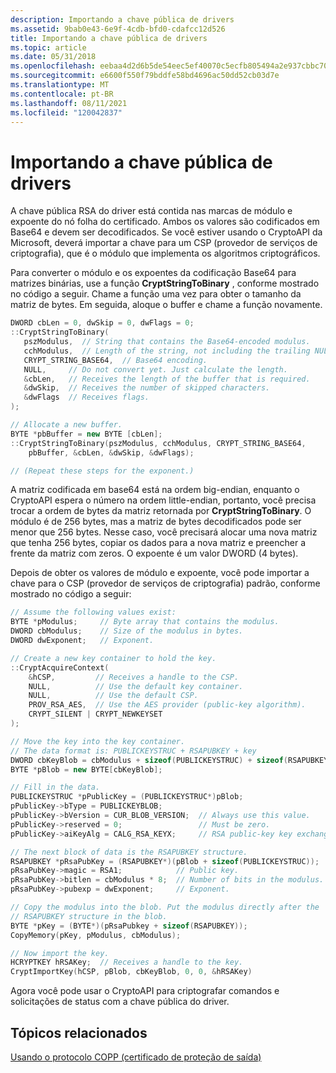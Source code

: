 ```yaml
---
description: Importando a chave pública de drivers
ms.assetid: 9bab0e43-6e9f-4cdb-bfd0-cdafcc12d526
title: Importando a chave pública de drivers
ms.topic: article
ms.date: 05/31/2018
ms.openlocfilehash: eebaa4d2d6b5de54eec5ef40070c5ecfb805494a2e937cbbc709f4e44656f55f
ms.sourcegitcommit: e6600f550f79bddfe58bd4696ac50dd52cb03d7e
ms.translationtype: MT
ms.contentlocale: pt-BR
ms.lasthandoff: 08/11/2021
ms.locfileid: "120042837"
---
```

# <a name="importing-the-drivers-public-key"></a>Importando a chave pública de drivers

A chave pública RSA do driver está contida nas marcas de módulo e expoente do nó folha do certificado. Ambos os valores são codificados em Base64 e devem ser decodificados. Se você estiver usando o CryptoAPI da Microsoft, deverá importar a chave para um CSP (provedor de serviços de criptografia), que é o módulo que implementa os algoritmos criptográficos.

Para converter o módulo e os expoentes da codificação Base64 para matrizes binárias, use a função **CryptStringToBinary** , conforme mostrado no código a seguir. Chame a função uma vez para obter o tamanho da matriz de bytes. Em seguida, aloque o buffer e chame a função novamente.


```C++
DWORD cbLen = 0, dwSkip = 0, dwFlags = 0;
::CryptStringToBinary(
   pszModulus,  // String that contains the Base64-encoded modulus.
   cchModulus,  // Length of the string, not including the trailing NULL.
   CRYPT_STRING_BASE64,  // Base64 encoding.
   NULL,     // Do not convert yet. Just calculate the length.
   &cbLen,   // Receives the length of the buffer that is required.
   &dwSkip,  // Receives the number of skipped characters.
   &dwFlags  // Receives flags.
);

// Allocate a new buffer.
BYTE *pbBuffer = new BYTE [cbLen];
::CryptStringToBinary(pszModulus, cchModulus, CRYPT_STRING_BASE64, 
    pbBuffer, &cbLen, &dwSkip, &dwFlags);

// (Repeat these steps for the exponent.)
```



A matriz codificada em base64 está na ordem big-endian, enquanto o CryptoAPI espera o número na ordem little-endian, portanto, você precisa trocar a ordem de bytes da matriz retornada por **CryptStringToBinary**. O módulo é de 256 bytes, mas a matriz de bytes decodificados pode ser menor que 256 bytes. Nesse caso, você precisará alocar uma nova matriz que tenha 256 bytes, copiar os dados para a nova matriz e preencher a frente da matriz com zeros. O expoente é um valor DWORD (4 bytes).

Depois de obter os valores de módulo e expoente, você pode importar a chave para o CSP (provedor de serviços de criptografia) padrão, conforme mostrado no código a seguir:


```C++
// Assume the following values exist:
BYTE *pModulus;     // Byte array that contains the modulus.
DWORD cbModulus;    // Size of the modulus in bytes.
DWORD dwExponent;   // Exponent.

// Create a new key container to hold the key. 
::CryptAcquireContext(
    &hCSP,         // Receives a handle to the CSP.
    NULL,          // Use the default key container.
    NULL,          // Use the default CSP.
    PROV_RSA_AES,  // Use the AES provider (public-key algorithm).
    CRYPT_SILENT | CRYPT_NEWKEYSET 
);

// Move the key into the key container. 
// The data format is: PUBLICKEYSTRUC + RSAPUBKEY + key
DWORD cbKeyBlob = cbModulus + sizeof(PUBLICKEYSTRUC) + sizeof(RSAPUBKEY)
BYTE *pBlob = new BYTE[cbKeyBlob];

// Fill in the data.
PUBLICKEYSTRUC *pPublicKey = (PUBLICKEYSTRUC*)pBlob;
pPublicKey->bType = PUBLICKEYBLOB; 
pPublicKey->bVersion = CUR_BLOB_VERSION;  // Always use this value.
pPublicKey->reserved = 0;                 // Must be zero.
pPublicKey->aiKeyAlg = CALG_RSA_KEYX;     // RSA public-key key exchange. 

// The next block of data is the RSAPUBKEY structure.
RSAPUBKEY *pRsaPubKey = (RSAPUBKEY*)(pBlob + sizeof(PUBLICKEYSTRUC));
pRsaPubKey->magic = RSA1;            // Public key.
pRsaPubKey->bitlen = cbModulus * 8;  // Number of bits in the modulus.
pRsaPubKey->pubexp = dwExponent;     // Exponent.

// Copy the modulus into the blob. Put the modulus directly after the
// RSAPUBKEY structure in the blob.
BYTE *pKey = (BYTE*)(pRsaPubkey + sizeof(RSAPUBKEY));
CopyMemory(pKey, pModulus, cbModulus);

// Now import the key.
HCRYPTKEY hRSAKey;  // Receives a handle to the key.
CryptImportKey(hCSP, pBlob, cbKeyBlob, 0, 0, &hRSAKey) 
```



Agora você pode usar o CryptoAPI para criptografar comandos e solicitações de status com a chave pública do driver.

## <a name="related-topics"></a>Tópicos relacionados

<dl> <dt>

[Usando o protocolo COPP (certificado de proteção de saída)](using-certified-output-protection-protocol--copp.md)
</dt> </dl>

 

 



